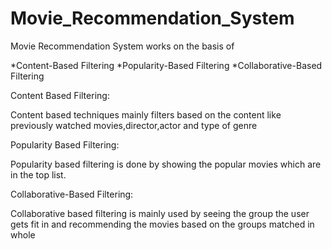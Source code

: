 # Movie_Recommendation_System

Movie Recommendation System works on the basis of 

 *Content-Based Filtering 
 *Popularity-Based Filtering
 *Collaborative-Based Filtering


Content Based Filtering:

Content based techniques mainly filters based on the content like previously watched movies,director,actor and type of genre

Popularity Based Filtering:

Popularity based filtering is done by showing the popular movies which are in the top list.

Collaborative-Based Filtering:

Collaborative based filtering is mainly used by seeing the group the user gets fit in and recommending the movies based on the groups matched in whole
